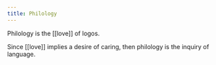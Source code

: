 ```yaml
---
title: Philology
---
```

Philology is the [[love]] of logos.

Since [[love]] implies a desire of caring, then philology is the inquiry of language.